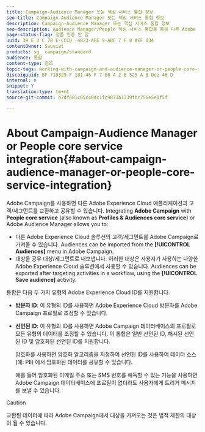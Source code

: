 ```yaml
---
title: Campaign-Audience Manager 또는 핵심 서비스 통합 정보
seo-title: Campaign-Audience Manager 또는 핵심 서비스 통합 정보
description: Campaign-Audience Manager 또는 핵심 서비스 통합 정보
seo-description: Audience Manager/People 핵심 서비스 통합을 통해 다른 Adobe Experience Cloud 솔루션 내에서 대상 또는 세그먼트를 공유할 수 있습니다.
page-status-flag: 정품 인증 안 함
uuid: 39 E 3 C 78 E-CCCD -4823-AFE 9-ABC 7 F 8 AEF 034
contentOwner: Sauviat
products: sg_ campaign/standard
audience: 통합
content-type: 참조
topic-tags: working-with-campaign-and-audience-manager-or-people-core-service
discoiquuid: BF 718329-F 181-46 F 7-80 A 2-B 525 A 8 Dee 46 D
internal: n
snippet: Y
translation-type: tm+mt
source-git-commit: b7df681c05c48dc1fc9873b1339fbc756e5e0f5f

---
```



# About Campaign-Audience Manager or People core service integration{#about-campaign-audience-manager-or-people-core-service-integration}

Adobe Campaign를 사용하면 다른 Adobe Experience Cloud 애플리케이션과 고객/세그먼트를 교환하고 공유할 수 있습니다. Integrating **Adobe Campaign** with **People core service** (also known as **Profiles &amp; Audiences core service**) or Adobe Audience Manager allows you to:

* 다른 Adobe Experience Cloud 솔루션의 고객/세그먼트를 Adobe Campaign로 가져올 수 있습니다. Audiences can be imported from the **[!UICONTROL Audiences]** menu in Adobe Campaign.
* 대상을 공유 대상/세그먼트로 내보냅니다. 이러한 대상은 사용자가 사용하는 다양한 Adobe Experience Cloud 솔루션에서 사용할 수 있습니다. Audiences can be exported after targeting activities in a workflow, using the **[!UICONTROL Save audience]** activity.

통합은 다음 두 가지 유형의 Adobe Experience Cloud ID를 지원합니다.

* **방문자 ID**: 이 유형의 ID를 사용하면 Adobe Experience Cloud 방문자를 Adobe Campaign 프로필로 조정할 수 있습니다.
* **선언된 ID**: 이 유형의 ID를 사용하면 Adobe Campaign 데이터베이스의 프로필로 모든 유형의 데이터를 조정할 수 있습니다. 이 통합은 일반 선언된 ID, 해시된 선언된 ID 및 암호화된 선언된 ID를 지원합니다.

   암호화를 사용하면 암호화 알고리즘을 지정하여 선언된 ID를 사용하여 데이터 소스 (예: PII) 에서 암호화된 데이터를 공유할 수 있습니다.

   예를 들어 암호화된 이메일 주소 또는 SMS 번호를 해독할 수 있는 기능을 사용하면 Adobe Campaign 데이터베이스에 프로필이 없더라도 사용자에게 트리거 메시지를 보낼 수 있습니다.

>[!CAUTION]
>
>교환된 데이터에 따라 Adobe Campaign에서 대상을 가져오는 것은 법적 제한의 대상이 될 수 있습니다.

